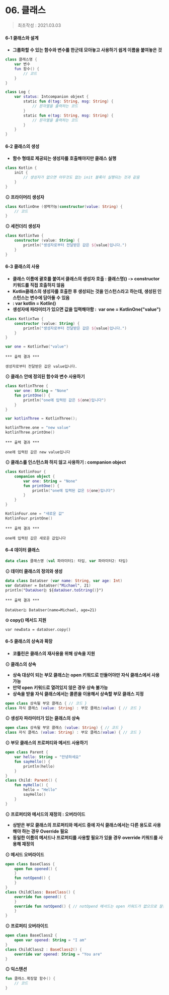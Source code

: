 # 06. 클래스
> 최초작성 : 2021.03.03

#### **6-1 클래스와 설계**

-   **그룹화할 수 있는 함수와 변수를 한군데 모아놓고 사용하기 쉽게 이름을 붙여놓은 것**

```kt
class 클래스명 {
	var 변수
    fun 함수() {
    	// 코드
    }
}
```

```kt
class Log {
    var status: Intcompanion objext {
        static fun d(tag: String, msg: String) {
            // 문자열을 출력하는 코드
        }
        static fun e(tag: String, msg: String) {
            // 문자열을 출력하는 코드
        }
    }
}
```

#### **6-2 클래스의 생성**

-   **함수 형태로 제공되는 생성자를 호출해야지만 클래스 실행**

```kt
class Kotlin {
	init {
    	// 생성자가 없으면 아무것도 없는 init 블록이 실행되는 것과 같음
    }
}
```

**⊙ 프라이머리 생성자**

```kt
class KotlinOne (생략가능)constructor(value: String) {
    // 코드
}
```

**⊙ 세컨더리 생성자**

```kt
class KotlinTwo {
    constructor (value: String) {
        println("생성자로부터 전달받은 값은 ${value}입니다.")
    }
}
```

#### **6-3 클래스의 사용**

-   **클래스 이름에 괄호를 붙여서 클래스의 생성자 호출 : 클래스명() -> constructor 키워드를 직접 호출하지 않음**
-   **Kotlin클래스의 생성자를 호출한 후 생성되는 것을 인스턴스라고 하는데, 생성된 인스턴스는 변수에 담아둘 수 있음**
-   **: var kotlin = Kotlin()**
-   **생성자에 파라미터가 있으면 값을 입력해야함 :  var one = KotlinOne("value")**

```kt
class KotlinTwo {
    constructor (value: String) {
        println("생성자로부터 전달받은 값은 ${value}입니다.")
    }
}

var one = KotlinTwo("value")
```

```
*** 출력 결과 ***

생성자로부터 전달받은 값은 value입니다.
```

**⊙ 클래스 안에 정의된 함수와 변수 사용하기**

```kt
class KotlinThree {
    var one: String = "None"
    fun printOne() {
        println("one에 입력된 값은 ${one}입니다")
    }
}

var kotlinThree = KotlinThree();

kotlinThree.one = "new value"
kotlinThree.printOne()
```

```
*** 출력 결과 ***

one에 입력된 값은 new value입니다
```

**⊙ 클래스를 인스턴스화 하지 않고 사용하기 : companion object**

```kt
class KotlinFour {
    companion object {
        var one: String = "None"
        fun printOne() {
            println("one에 입력된 값은 ${one}입니다")
        }
    }
}

KotlinFour.one = "새로운 값"
KotlinFour.printOne()
```

```
*** 출력 결과 ***

one에 입력된 값은 새로운 값입니다
```

#### **6-4 데이터 클래스**

```kt
data class 클래스명 (val 파라미터1: 타입, var 파라미터2: 타입)
```

**⊙ 데이터 클래스의 정의와 생성**

```kt
data class DataUser (var name: String, var age: Int)
var dataUser = DataUser("Michael", 21)
println("DataUser는 ${dataUser.toString()}")
```

```
*** 출력 결과 ***

DataUser는 DataUser(name=Michael, age=21)
```

**⊙ copy() 메서드 지원**

```
var newData = dataUser.copy()
```

#### **6-5 클래스의 상속과 확장**

-   **코틀린은 클래스의 재사용을 위해 상속을 지원**

**⊙ 클래스의 상속**

-   **상속 대상이 되는 부모 클래스는 open 키워드로 만들어야만 자식 클래스에서 사용 가능**
-   **만약 open 키워드로 열려있지 않은 경우 상속 불가능**
-   **상속을 받을 자식 클래스에서는 콜론을 이용해서 상속할 부모 클래스 지정**

```kt
open class 상속될 부모 클래스 { // 코드 }
class 자식 클래스 (value: String) : 부모 클래스(value) { // 코드 }
```

**⊙ 생성자 파라미터가 있는 클래스의 상속**

```kt
open class 상속될 부모 클래스 (value: String) { // 코드 }
class 자식 클래스 (value: String) : 부모 클래스(value) { // 코드 }
```

**⊙ 부모 클래스의 프로퍼티와 메서드 사용하기**

```kt
open class Parent {
    var hello: String = "안녕하세요"
    fun sayHello() {
        println(hello)
    }
}
class Child: Parent() {
    fun myHello() {
        hello = "Hello"
        sayHello()
    }
}
```

**⊙ 프로퍼티와 메서드의 재정의 : 오버라이드**

-   **상받은 부모 클래스의 프로퍼티와 메서드 중에 자식 클래스에서는 다른 용도로 사용해야 하는 경우 Override 필요**
-   **동일한 이름의 메서드나 프로퍼티를 사용할 필요가 있을 경우 override 키워드를 사용해 재정의**

****⊙ 메서드 오버라이드****

```kt
open class BaseClass {
    open fun opened() {
    }
    fun notOpend() {
    }
}
class ChildClass: BaseClass() {
    override fun opened() {
    }
    override fun notOpend() { // notOpend 메서드는 open 키워드가 없으므로 잘못된 사용
    }
}
```

********⊙ 프로퍼티 오버라이드********

```kt
open class BaseClass2 {
    open var opened: String = "I am"
}
class ChildClass2 : BaseClass2() {
    override var opened: String = "You are"
}
```

**********⊙ 익스텐션**********

```kt
fun 클래스.확장할 함수() {
	// 코드
}
```